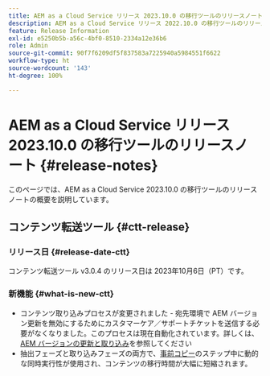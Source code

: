 ```yaml
---
title: AEM as a Cloud Service リリース 2023.10.0 の移行ツールのリリースノート
description: AEM as a Cloud Service リリース 2022.10.0 の移行ツールのリリースノート
feature: Release Information
exl-id: e5250b5b-a56c-4bf0-8510-2334a12e36b6
role: Admin
source-git-commit: 90f7f6209df5f837583a7225940a5984551f6622
workflow-type: ht
source-wordcount: '143'
ht-degree: 100%

---
```


# AEM as a Cloud Service リリース 2023.10.0 の移行ツールのリリースノート {#release-notes}

このページでは、AEM as a Cloud Service 2023.10.0 の移行ツールのリリースノートの概要を説明しています。

## コンテンツ転送ツール {#ctt-release}

### リリース日 {#release-date-ctt}

コンテンツ転送ツール v3.0.4 のリリース日は 2023年10月6日（PT）です。

### 新機能 {#what-is-new-ctt}

* コンテンツ取り込みプロセスが変更されました - 宛先環境で AEM バージョン更新を無効にするためにカスタマーケア／サポートチケットを送信する必要がなくなりました。このプロセスは現在自動化されています。詳しくは、[AEM バージョンの更新と取り込み](/help/journey-migration/content-transfer-tool/using-content-transfer-tool/ingesting-content.md#aem-version-updates-and-ingestions)を参照してください
* 抽出フェーズと取り込みフェーズの両方で、[事前コピー](/help/journey-migration/content-transfer-tool/using-content-transfer-tool/handling-large-content-repositories.md)のステップ中に動的な同時実行性が使用され、コンテンツの移行時間が大幅に短縮されます。
